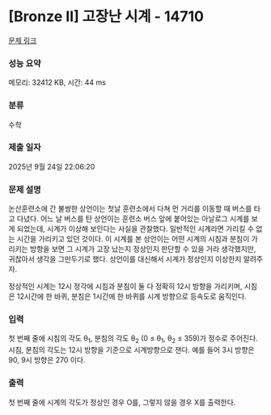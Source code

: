 # [Bronze II] 고장난 시계 - 14710 

[문제 링크](https://www.acmicpc.net/problem/14710) 

### 성능 요약

메모리: 32412 KB, 시간: 44 ms

### 분류

수학

### 제출 일자

2025년 9월 24일 22:06:20

### 문제 설명

<p>논산훈련소에 간 불쌍한 상언이는 첫날 훈련소에서 다쳐 먼 거리를 이동할 때 버스를 타고 다녔다. 어느 날 버스를 탄 상언이는 훈련소 버스 앞에 붙어있는 아날로그 시계를 보게 되었는데, 시계가 이상해 보인다는 사실을 관찰했다. 일반적인 시계라면 가리킬 수 없는 시간을 가리키고 있던 것이다. 이 시계를 본 상언이는 어떤 시계의 시침과 분침이 가리키는 방향을 보면 그 시계가 고장 났는지 정상인지 판단할 수 있을 거라 생각했지만, 귀찮아서 생각을 그만두기로 했다. 상언이를 대신해서 시계가 정상인지 이상한지 알려주자.</p>

<p>정상적인 시계는 12시 정각에 시침과 분침이 둘 다 정확히 12시 방향을 가리키며, 시침은 12시간에 한 바퀴, 분침은 1시간에 한 바퀴를 시계 방향으로 등속도로 움직인다.</p>

### 입력 

 <p>첫 번째 줄에 시침의 각도 θ<sub>1</sub>, 분침의 각도 θ<sub>2</sub> (0 ≤ θ<sub>1</sub>, θ<sub>2</sub> ≤ 359)가 정수로 주어진다. 시침, 분침의 각도는 12시 방향을 기준으로 시계방향으로 잰다. 예를 들어 3시 방향은 90, 9시 방향은 270 이다.</p>

### 출력 

 <p>첫 번째 줄에 시계의 각도가 정상인 경우 O를, 그렇지 않을 경우 X를 출력한다.</p>

